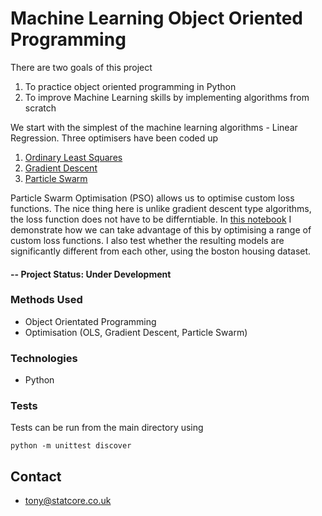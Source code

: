 # Machine Learning Object Oriented Programming
There are two goals of this project 
1) To practice object oriented programming in Python
2) To improve Machine Learning skills by implementing algorithms from scratch

We start with the simplest of the machine learning algorithms - Linear Regression. Three optimisers have been coded up
1) [Ordinary Least Squares](https://github.com/tonyjward/machine-learning-oop/blob/master/twlearn/LinearRegression.py)
2) [Gradient Descent](https://github.com/tonyjward/machine-learning-oop/blob/master/twlearn/GradientDescent.py)
3) [Particle Swarm](https://github.com/tonyjward/machine-learning-oop/blob/master/twlearn/ParticleSwarm.py)

Particle Swarm Optimisation (PSO) allows us to optimise custom loss functions. The nice thing here is unlike gradient descent type algorithms, the loss function does not have to be differntiable. In [this notebook](https://github.com/tonyjward/machine-learning-oop/blob/master/notebooks/OLS-vs-PSO.ipynb) I demonstrate how we can take advantage of this by optimising a range of custom loss functions. I also test whether the resulting models are significantly different from each other, using the boston housing dataset.

#### -- Project Status: Under Development

### Methods Used
* Object Orientated Programming
* Optimisation (OLS, Gradient Descent, Particle Swarm)

### Technologies
* Python

### Tests
Tests can be run from the main directory using
```
python -m unittest discover
```

## Contact
* tony@statcore.co.uk
